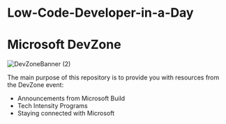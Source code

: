 # Low-Code-Developer-in-a-Day 

# Microsoft DevZone
![DevZoneBanner (2)](https://user-images.githubusercontent.com/107423518/173961577-86c33bbf-baa7-4a50-9093-38bba24712cb.png)

The main purpose of this repository is to provide you with resources from the DevZone event:
- Announcements from Microsoft Build
- Tech Intensity Programs
- Staying connected with Microsoft
